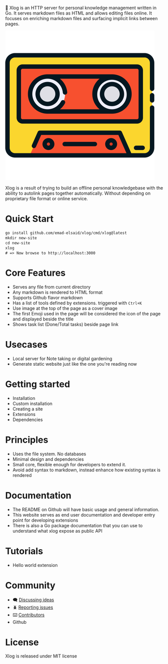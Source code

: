 :vhs: Xlog is an HTTP server for personal knowledge management written in Go. It serves markdown files as HTML and allows editing files online. It focuses on enriching markdown files and surfacing implicit links between pages.

![](/public/logo.png)

Xlog is a result of trying to build an offline personal knowledgebase with the ability to autolink pages together automatically. Without depending on proprietary file format or online service. 

# Quick Start

```shell
go install github.com/emad-elsaid/xlog/cmd/xlog@latest
mkdir new-site
cd new-site
xlog
# => Now browse to http://localhost:3000
```

# Core Features

- Serves any file from current directory
- Any markdown is rendered to HTML format
- Supports Github flavor markdown
- Has a list of tools defined by extensions. triggered with `Ctrl+K`
- Use image at the top of the page as a cover image
- The first Emoji used in the page will be considered the icon of the page and displayed beside the title
- Shows task list (Done/Total tasks) beside page link

# Usecases

- Local server for Note taking or digital gardening
- Generate static website just like the one you're reading now

# Getting started 

- Installation
- Custom installation
- Creating a site
- Extensions
- Dependencies

# Principles

* Uses the file system. No databases
* Minimal design and dependencies
* Small core, flexible enough for developers to extend it.
* Avoid add syntax to markdown, instead enhance how existing syntax is rendered

# Documentation

- The README on Github will have basic usage and general information.
- This website serves as end user documentation and developer entry point for developing extensions
- There is also a Go package documentation that you can use to understand what xlog expose as public API

# Tutorials

- Hello world extension

# Community

- :left_speech_bubble: [Discussing ideas](https://github.com/emad-elsaid/xlog/discussions)
- :beetle: [Reporting issues](https://github.com/emad-elsaid/xlog/issues)
- :keyboard: [Contributors](https://github.com/emad-elsaid/xlog/graphs/contributors)
- Github

# License

Xlog is released under MIT license